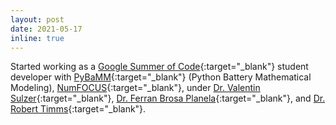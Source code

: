 ```yaml
---
layout: post
date: 2021-05-17
inline: true
---
```


Started working as a [Google Summer of Code](https://summerofcode.withgoogle.com/){:target="_blank"} student developer with [PyBaMM](https://www.pybamm.org/){:target="_blank"} (Python Battery Mathematical Modeling), [NumFOCUS](https://numfocus.org/){:target="_blank"}, under [Dr. Valentin Sulzer](https://sites.google.com/view/valentinsulzer){:target="_blank"}, [Dr. Ferran Brosa Planela](https://www.brosaplanella.com/){:target="_blank"}, and [Dr. Robert Timms](https://www.robertwtimms.com/){:target="_blank"}.

